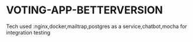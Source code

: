 # VOTING-APP-BETTERVERSION
Tech used :nginx,docker,mailtrap,postgres as a service,chatbot,mocha for integration testing
